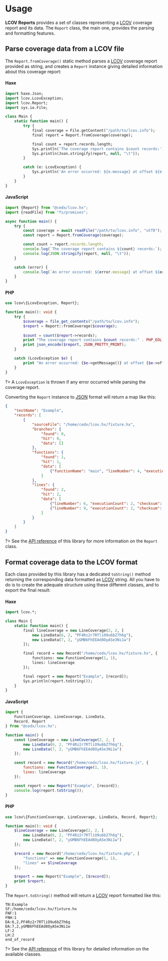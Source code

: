 # Usage
**LCOV Reports** provides a set of classes representing a [LCOV](http://ltp.sourceforge.net/coverage/lcov.php) coverage report and its data.
The `Report` class, the main one, provides the parsing and formatting features.

## Parse coverage data from a LCOV file
The `Report.fromCoverage()` static method parses a [LCOV](http://ltp.sourceforge.net/coverage/lcov.php) coverage report provided as string, and creates a `Report` instance giving detailed information about this coverage report:

<!-- tabs:start -->

#### **Haxe**
```haxe
import haxe.Json;
import lcov.LcovException;
import lcov.Report;
import sys.io.File;

class Main {
	static function main() {
		try {
			final coverage = File.getContent("/path/to/lcov.info");
			final report = Report.fromCoverage(coverage);

			final count = report.records.length;
			Sys.println('The coverage report contains $count records:');
			Sys.println(Json.stringify(report, null, "\t"));
		}

		catch (e: LcovException) {
			Sys.println('An error occurred: ${e.message} at offset ${e.offset}.');
		}
	}
}
```

#### **JavaScript**
```javascript
import {Report} from "@cedx/lcov.hx";
import {readFile} from "fs/promises";

async function main() {
	try {
		const coverage = await readFile("/path/to/lcov.info", "utf8");
		const report = Report.fromCoverage(coverage);

		const count = report.records.length;
		console.log(`The coverage report contains ${count} records:`);
		console.log(JSON.stringify(report, null, "\t"));
	}

	catch (error) {
		console.log(`An error occurred: ${error.message} at offset ${error.offset}.`);
	}
}
```

#### **PHP**
```php
use lcov\{LcovException, Report};

function main(): void {
	try {
		$coverage = file_get_contents("/path/to/lcov.info");
		$report = Report::fromCoverage($coverage);
		
		$count = count($report->records);
		print "The coverage report contains $count records:" . PHP_EOL;
		print json_encode($report, JSON_PRETTY_PRINT);
	}

	catch (LcovException $e) {
		print "An error occurred: {$e->getMessage()} at offset {$e->offset}.";
	}
}
```

<!-- tabs:end -->

?> A `LcovException` is thrown if any error occurred while parsing the coverage report.

Converting the `Report` instance to [JSON](https://www.json.org) format will return a map like this:

```json
{
	"testName": "Example",
	"records": [
		{
			"sourceFile": "/home/cedx/lcov.hx/fixture.hx",
			"branches": {
				"found": 0,
				"hit": 0,
				"data": []
			},
			"functions": {
				"found": 1,
				"hit": 1,
				"data": [
					{"functionName": "main", "lineNumber": 4, "executionCount": 2}
				]
			},
			"lines": {
				"found": 2,
				"hit": 2,
				"data": [
					{"lineNumber": 6, "executionCount": 2, "checksum": "PF4Rz2r7RTliO9u6bZ7h6g"},
					{"lineNumber": 9, "executionCount": 2, "checksum": "y7GE3Y4FyXCeXcrtqgSVzw"}
				]
			}
		}
	]
}
```

?> See the [API reference](https://cedx.github.io/lcov.hx/api) of this library for more information on the `Report` class.

## Format coverage data to the LCOV format
Each class provided by this library has a dedicated `toString()` method returning the corresponding data formatted as [LCOV](http://ltp.sourceforge.net/coverage/lcov.php) string.
All you have to do is to create the adequate structure using these different classes, and to export the final result:

<!-- tabs:start -->

#### **Haxe**
```haxe
import lcov.*;

class Main {
	static function main() {
		final lineCoverage = new LineCoverage(2, 2, [
			new LineData(6, 2, "PF4Rz2r7RTliO9u6bZ7h6g"),
			new LineData(7, 2, "yGMB6FhEEAd8OyASe3Ni1w")
		]);

		final record = new Record("/home/cedx/lcov.hx/fixture.hx", {
			functions: new FunctionCoverage(1, 1),
			lines: lineCoverage
		});

		final report = new Report("Example", [record]);
		Sys.println(report.toString());
	}
}
```

#### **JavaScript**
```javascript
import {
	FunctionCoverage, LineCoverage, LineData,
	Record, Report
} from "@cedx/lcov.hx";

function main() {
	const lineCoverage = new LineCoverage(2, 2, [
		new LineData(6, 2, "PF4Rz2r7RTliO9u6bZ7h6g"),
		new LineData(7, 2, "yGMB6FhEEAd8OyASe3Ni1w")
	]);

	const record = new Record("/home/cedx/lcov.hx/fixture.js", {
		functions: new FunctionCoverage(1, 1),
		lines: lineCoverage
	});

	const report = new Report("Example", [record]);
	console.log(report.toString());
}
```

#### **PHP**
```php
use lcov\{FunctionCoverage, LineCoverage, LineData, Record, Report};

function main(): void {
	$lineCoverage = new LineCoverage(2, 2, [
		new LineData(6, 2, "PF4Rz2r7RTliO9u6bZ7h6g"),
		new LineData(7, 2, "yGMB6FhEEAd8OyASe3Ni1w")
	]);

	$record = new Record("/home/cedx/lcov.hx/fixture.php", [
		"functions" => new FunctionCoverage(1, 1),
		"lines" => $lineCoverage
	]);

	$report = new Report("Example", [$record]);
	print $report;
}
```

<!-- tabs:end -->

The `Report.toString()` method will return a [LCOV](http://ltp.sourceforge.net/coverage/lcov.php) report formatted like this:

```lcov
TN:Example
SF:/home/cedx/lcov.hx/fixture.hx
FNF:1
FNH:1
DA:6,2,PF4Rz2r7RTliO9u6bZ7h6g
DA:7,2,yGMB6FhEEAd8OyASe3Ni1w
LF:2
LH:2
end_of_record
```

?> See the [API reference](https://cedx.github.io/lcov.hx/api) of this library for detailed information on the available classes.
